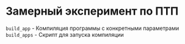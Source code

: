 # Замерный эксперимент по ПТП

`build_app` - Компиляция программы с конкретными параметрами  
`build_apps` - Скрипт для запуска компиляции 
